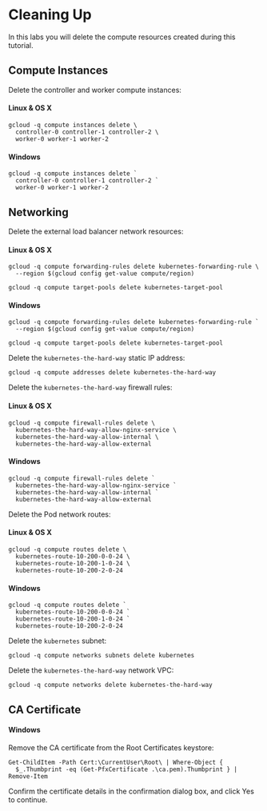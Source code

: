 # Cleaning Up

In this labs you will delete the compute resources created during this tutorial.

## Compute Instances

Delete the controller and worker compute instances:

#### Linux & OS X
```
gcloud -q compute instances delete \
  controller-0 controller-1 controller-2 \
  worker-0 worker-1 worker-2
```

#### Windows
```
gcloud -q compute instances delete `
  controller-0 controller-1 controller-2 `
  worker-0 worker-1 worker-2
```

## Networking

Delete the external load balancer network resources:

#### Linux & OS X
```
gcloud -q compute forwarding-rules delete kubernetes-forwarding-rule \
  --region $(gcloud config get-value compute/region)
```

```
gcloud -q compute target-pools delete kubernetes-target-pool
```

#### Windows
```
gcloud -q compute forwarding-rules delete kubernetes-forwarding-rule `
  --region $(gcloud config get-value compute/region)
```

```
gcloud -q compute target-pools delete kubernetes-target-pool
```

Delete the `kubernetes-the-hard-way` static IP address:

```
gcloud -q compute addresses delete kubernetes-the-hard-way
```

Delete the `kubernetes-the-hard-way` firewall rules:

#### Linux & OS X
```
gcloud -q compute firewall-rules delete \
  kubernetes-the-hard-way-allow-nginx-service \
  kubernetes-the-hard-way-allow-internal \
  kubernetes-the-hard-way-allow-external
```

#### Windows
```
gcloud -q compute firewall-rules delete `
  kubernetes-the-hard-way-allow-nginx-service `
  kubernetes-the-hard-way-allow-internal `
  kubernetes-the-hard-way-allow-external
```

Delete the Pod network routes:

#### Linux & OS X
```
gcloud -q compute routes delete \
  kubernetes-route-10-200-0-0-24 \
  kubernetes-route-10-200-1-0-24 \
  kubernetes-route-10-200-2-0-24
```

#### Windows
```
gcloud -q compute routes delete `
  kubernetes-route-10-200-0-0-24 `
  kubernetes-route-10-200-1-0-24 `
  kubernetes-route-10-200-2-0-24
```

Delete the `kubernetes` subnet:

```
gcloud -q compute networks subnets delete kubernetes
```

Delete the `kubernetes-the-hard-way` network VPC:

```
gcloud -q compute networks delete kubernetes-the-hard-way
```

## CA Certificate

#### Windows

Remove the CA certificate from the Root Certificates keystore:

```
Get-ChildItem -Path Cert:\CurrentUser\Root\ | Where-Object {
  $_.Thumbprint -eq (Get-PfxCertificate .\ca.pem).Thumbprint } | Remove-Item
```
Confirm the certificate details in the confirmation dialog box, and click Yes to continue.
